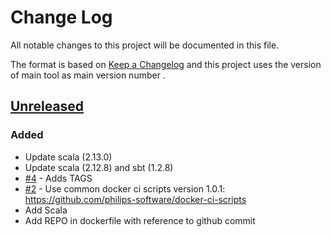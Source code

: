 # Change Log
All notable changes to this project will be documented in this file.

The format is based on [Keep a Changelog](http://keepachangelog.com/)
and this project uses the version of main tool as main version number .

## [Unreleased]

### Added
- Update scala (2.13.0)
- Update scala (2.12.8) and sbt (1.2.8)
- [#4] - Adds TAGS
- [#2] - Use common docker ci scripts version 1.0.1: https://github.com/philips-software/docker-ci-scripts
- Add Scala
- Add REPO in dockerfile with reference to github commit

[#4]: https://github.com/philips-software/scala/issues/4
[#2]: https://github.com/philips-software/scala/issues/2
[Unreleased]: https://github.com/philips-software/scala
